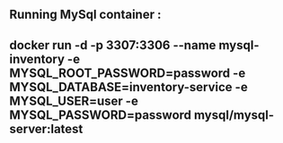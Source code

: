 Running MySql container :
----------------
docker run -d -p 3307:3306 --name mysql-inventory -e MYSQL_ROOT_PASSWORD=password -e MYSQL_DATABASE=inventory-service -e MYSQL_USER=user -e MYSQL_PASSWORD=password mysql/mysql-server:latest
----------------